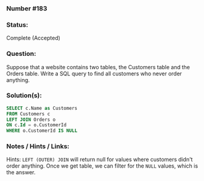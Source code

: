 ### Number #183


### Status:
Complete (Accepted)

### Question:
Suppose that a website contains two tables, the Customers table and the Orders table. Write a SQL query to find all customers who never order anything.

### Solution(s):

```sql
SELECT c.Name as Customers
FROM Customers c
LEFT JOIN Orders o
ON c.Id = o.CustomerId
WHERE o.CustomerId IS NULL

```


### Notes / Hints / Links:

Hints:
`LEFT (OUTER) JOIN` will return null for values where customers didn't order anything. Once we get table, we can filter for the `NULL` values, which is the answer. 
